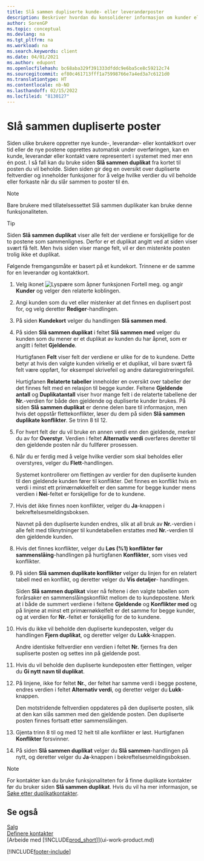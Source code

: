 ```yaml
---
title: Slå sammen dupliserte kunde- eller leverandørposter
description: Beskriver hvordan du konsoliderer informasjon om kunder eller leverandører når du har duplikate poster om noen av dem.
author: SorenGP
ms.topic: conceptual
ms.devlang: na
ms.tgt_pltfrm: na
ms.workload: na
ms.search.keywords: client
ms.date: 04/01/2021
ms.author: edupont
ms.openlocfilehash: bc68aba329f391333dfddc9e6ba5ce8c59212c74
ms.sourcegitcommit: ef80c461713fff1a75998766e7a4ed3a7c6121d0
ms.translationtype: HT
ms.contentlocale: nb-NO
ms.lasthandoff: 02/15/2022
ms.locfileid: "8130127"
---
```

# <a name="merge-duplicate-records"></a>Slå sammen dupliserte poster
Siden ulike brukere oppretter nye kunde-, leverandør- eller kontaktkort over tid eller de nye postene opprettes automatisk under overføringen, kan en kunde, leverandør eller kontakt være representert i systemet med mer enn én post. I så fall kan du bruke siden **Slå sammen duplikat** fra kortet til posten du vil beholde. Siden siden gir deg en oversikt over dupliserte feltverdier og inneholder funksjoner for å velge hvilke verdier du vil beholde eller forkaste når du slår sammen to poster til én.

> [!NOTE]
> Bare brukere med tillatelsessettet Slå sammen duplikater kan bruke denne funksjonaliteten.

> [!TIP]
> Siden **Slå sammen duplikat** viser alle felt der verdiene er forskjellige for de to postene som sammenlignes. Derfor er et duplikat angitt ved at siden viser svært få felt. Men hvis siden viser mange felt, vil er den mistenkte posten trolig ikke et duplikat.

Følgende fremgangsmåte er basert på et kundekort. Trinnene er de samme for en leverandør og kontaktkort.

1. Velg ikonet ![Lyspære som åpner funksjonen Fortell meg.](media/ui-search/search_small.png "Fortell hva du vil gjøre") og angir **Kunder** og velger den relaterte koblingen.
2. Angi kunden som du vet eller mistenker at det finnes en duplisert post for, og velg deretter **Rediger**-handlingen.
3. På siden **Kundekort** velger du handlingen **Slå sammen med**.
4. På siden **Slå sammen duplikat** i feltet **Slå sammen med** velger du kunden som du mener er et duplikat av kunden du har åpnet, som er angitt i feltet **Gjeldende**.

    Hurtigfanen **Felt** viser felt der verdiene er ulike for de to kundene. Dette betyr at hvis den valgte kunden virkelig er et duplikat, vil bare svært få felt være oppført, for eksempel skrivefeil og andre dataregistreringsfeil.

    Hurtigfanen **Relaterte tabeller** inneholder en oversikt over tabeller der det finnes felt med en relasjon til begge kunder. Feltene **Gjeldende antall** og **Duplikatantall** viser hvor mange felt i de relaterte tabellene der **Nr.**-verdien for både den gjeldende og dupliserte kunder brukes. På siden **Slå sammen duplikat** er denne delen bare til informasjon, men hvis det oppstår flettekonflikter, løser du dem på siden **Slå sammen duplikate konflikter**. Se trinn 8 til 12.   

5. For hvert felt der du vil bruke en annen verdi enn den gjeldende, merker du av for **Overstyr**. Verdien i feltet **Alternativ verdi** overføres deretter til den gjeldende posten når du fullfører prosessen.
6. Når du er ferdig med å velge hvilke verdier som skal beholdes eller overstyres, velger du **Flett**-handlingen.

    Systemet kontrollerer om flettingen av verdier for den dupliserte kunden til den gjeldende kunden fører til konflikter. Det finnes en konflikt hvis en verdi i minst ett primærnøkkelfelt er den samme for begge kunder mens verdien i **Nei**-feltet er forskjellige for de to kundene.

7. Hvis det ikke finnes noen konflikter, velger du **Ja**-knappen i bekreftelsesmeldingsboksen.

    Navnet på den dupliserte kunden endres, slik at all bruk av **Nr.**-verdien i alle felt med tilknytninger til kundetabellen erstattes med **Nr.**-verdien til den gjeldende kunden.
8. Hvis det finnes konflikter, velger du **Løs (%1) konflikter før sammenslåing**-handlingen på hurtigfanen **Konflikter**, som vises ved konflikter.
9. På siden **Slå sammen duplikate konflikter** velger du linjen for en relatert tabell med en konflikt, og deretter velger du **Vis detaljer**- handlingen.

    Siden **Slå sammen duplikat** viser nå feltene i den valgte tabellen som forårsaker en sammenslåingskonflikt mellom de to kundepostene. Merk at i både de summert verdiene i feltene **Gjeldende** og **Konflikter med** og på linjene at minst ett primærnøkkelfelt er det samme for begge kunder, og at verdien for **Nr.**-feltet er forskjellig for de to kundene.   
10. Hvis du ikke vil beholde den dupliserte kundeposten, velger du handlingen **Fjern duplikat**, og deretter velger du **Lukk**-knappen.

    Andre identiske feltverdier enn verdien i feltet **Nr.** fjernes fra den supliserte posten og settes inn på gjeldende post.
11. Hvis du vil beholde den dupliserte kundeposten etter flettingen, velger du **Gi nytt navn til duplikat**.
12. På linjene, ikke for feltet **Nr.**, der feltet har samme verdi i begge postene, endres verdien i feltet **Alternativ verdi**, og deretter velger du **Lukk**-knappen.

    Den motstridende feltverdien oppdateres på den dupliserte posten, slik at den kan slås sammen med den gjeldende posten. Den dupliserte posten finnes fortsatt etter sammenslåingen.
13. Gjenta trinn 8 til og med 12 helt til alle konflikter er løst. Hurtigfanen **Konflikter** forsvinner.
14. På siden **Slå sammen duplikat** velger du **Slå sammen**-handlingen på nytt, og deretter velger du **Ja**-knappen i bekreftelsesmeldingsboksen.

> [!NOTE]
> For kontakter kan du bruke funksjonaliteten for å finne duplikate kontakter før du bruker siden **Slå sammen duplikat**. Hvis du vil ha mer informasjon, se [Søke etter duplikatkontakter](marketing-setup-contacts.md#searching-for-duplicate-contacts).

## <a name="see-also"></a>Se også
[Salg](sales-manage-sales.md)  
[Definere kontakter](marketing-setup-contacts.md)  
[Arbeide med [!INCLUDE[prod_short](includes/prod_short.md)]](ui-work-product.md)


[!INCLUDE[footer-include](includes/footer-banner.md)]